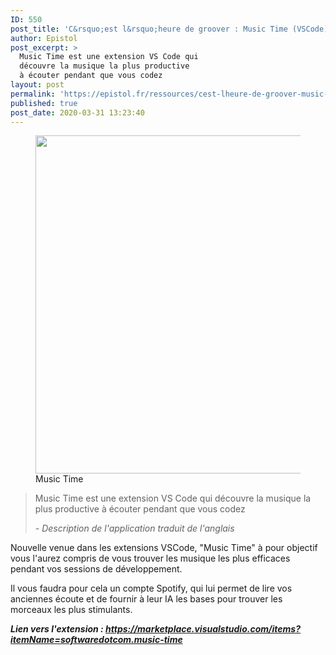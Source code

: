 ```yaml
---
ID: 550
post_title: 'C&rsquo;est l&rsquo;heure de groover : Music Time (VSCode) &#x1f3a7;&#x1f3b5;'
author: Epistol
post_excerpt: >
  Music Time est une extension VS Code qui
  découvre la musique la plus productive
  à écouter pendant que vous codez
layout: post
permalink: 'https://epistol.fr/ressources/cest-lheure-de-groover-music-time-vscode-%f0%9f%8e%a7%f0%9f%8e%b5/'
published: true
post_date: 2020-03-31 13:23:40
---
```

<!-- wp:image {"id":551,"width":768,"height":541,"sizeSlug":"large"} -->
<figure class="wp-block-image size-large is-resized"><img src="https://epistol.fr/wp-content/uploads/2020/03/music-time-diagram-1024x721.png" alt="" class="wp-image-551" width="768" height="541"/><figcaption>Music Time</figcaption></figure>
<!-- /wp:image -->

<!-- wp:quote -->
<blockquote class="wp-block-quote"><p>Music Time est une extension VS Code qui découvre la musique la plus productive à écouter pendant que vous codez</p><cite>- Description de l'application traduit de l'anglais</cite></blockquote>
<!-- /wp:quote -->

<!-- wp:paragraph -->
<p>Nouvelle venue dans les extensions VSCode, "Music Time" à pour objectif vous l'aurez compris de vous trouver les musique les plus efficaces pendant vos sessions de développement.</p>
<!-- /wp:paragraph -->

<!-- wp:paragraph -->
<p>Il vous faudra pour cela un compte Spotify, qui lui permet de lire vos anciennes écoute et de fournir à leur IA les bases pour trouver les morceaux les plus stimulants.</p>
<!-- /wp:paragraph -->

<!-- wp:paragraph -->
<p><em><strong>Lien vers l'extension : <a href="https://marketplace.visualstudio.com/items?itemName=softwaredotcom.music-time">https://marketplace.visualstudio.com/items?itemName=softwaredotcom.music-time</a></strong></em></p>
<!-- /wp:paragraph -->